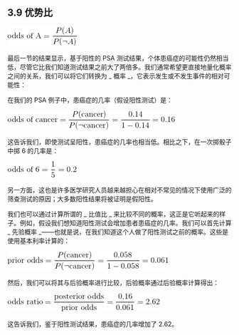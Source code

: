 ## 3.9 优势比

![](img/f5e7f7ff9510714766c40c5104bc5095.jpg)

最后一节的结果显示，基于阳性的 PSA 测试结果，个体患癌症的可能性仍然相当低，尽管它比我们知道测试结果之前大了两倍多。我们通常希望更直接地量化概率之间的关系，我们可以将它们转换为 _ 概率 _，它表示发生或不发生事件的相对可能性：

在我们的 PSA 例子中，患癌症的几率（假设阳性测试）是：

![](img/da27ec811744735eaaffd9becb99fe83.jpg)

这告诉我们，即使测试呈阳性，患癌症的几率也相当低。相比之下，在一次掷骰子中掷 6 的几率是：

![](img/6c620c7b5d0342b7549c747042757d2a.jpg)

另一方面，这也是许多医学研究人员越来越担心在相对不常见的情况下使用广泛的筛查测试的原因；大多数阳性结果将被证明是假阳性。

我们也可以通过计算所谓的 _ 比值比 _ 来比较不同的概率，这正是它听起来的样子。例如，假设我们想知道阳性测试会增加患者患癌症的几率。我们可以首先计算 _ 先验概率 _——也就是说，在我们知道这个人做了阳性测试之前的概率。这些是使用基本利率计算的：

![](img/98fbaf2155933cc390bab248593502c3.jpg)

然后，我们可以将其与后验概率进行比较，后验概率通过后验概率计算得出：

![](img/f89093fbc7b2769ca9937c41bff7e47b.jpg)

这告诉我们，鉴于阳性测试结果，患癌症的几率增加了 2.62。